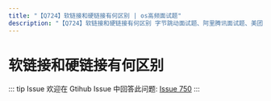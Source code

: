```yaml
---
title: "【Q724】软链接和硬链接有何区别 | os高频面试题"
description: "【Q724】软链接和硬链接有何区别 字节跳动面试题、阿里腾讯面试题、美团小米面试题。"
---
```


# 软链接和硬链接有何区别

::: tip Issue
欢迎在 Gtihub Issue 中回答此问题: [Issue 750](https://github.com/shfshanyue/Daily-Question/issues/750)
:::

